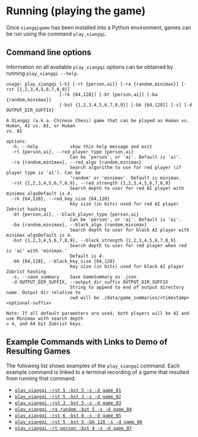 # Running (playing the game)

Once `xiangqigame` has been installed into a Python environment, games can be run using the command `play_xiangqi`.

## Command line options

Information on all available `play_xiangqi` options can be obtained by running `play_xiangqi --help`.


```shell
usage: play_xiangqi [-h] [-rt {person,ai}] [-ra {random,minimax}] [-rst {1,2,3,4,5,6,7,8,9}]
                    [-rk {64,128}] [-bt {person,ai}] [-ba {random,minimax}]
                    [-bst {1,2,3,4,5,6,7,8,9}] [-bk {64,128}] [-s] [-d OUTPUT_DIR_SUFFIX]

A Xiangqi (a.k.a. Chinese Chess) game that can be played as Human vs. Human, AI vs. AI, or Human
vs. AI

options:
  -h, --help            show this help message and exit
  -rt {person,ai}, --red_player_type {person,ai}
                        Can be 'person', or 'ai'. Default is 'ai'.
  -ra {random,minimax}, --red_algo {random,minimax}
                        Search algorithm to use for red player (if player type is 'ai'). Can be
                        'random' or 'minimax'. Default is minimax.
  -rst {1,2,3,4,5,6,7,8,9}, --red_strength {1,2,3,4,5,6,7,8,9}
                        Search depth to user for red AI player with minimax algoDefault is 4.
  -rk {64,128}, --red_key_size {64,128}
                        Key size (in bits) used for red AI player Zobrist hashing
  -bt {person,ai}, --black_player_type {person,ai}
                        Can be 'person', or 'ai'. Default is 'ai'.
  -ba {random,minimax}, --black_algo {random,minimax}
                        Search depth to user for black AI player with minimax algoDefault is 4.
  -bst {1,2,3,4,5,6,7,8,9}, --black_strength {1,2,3,4,5,6,7,8,9}
                        Search depth to user for red player when red is 'ai' with 'minimax.'
                        Default is 4.
  -bk {64,128}, --black_key_size {64,128}
                        Key size (in bits) used for black AI player Zobrist hashing
  -s, --save_summary    Save GameSummary as .json
  -d OUTPUT_DIR_SUFFIX, --output_dir_suffix OUTPUT_DIR_SUFFIX
                        String to append to end of output directory name. Output dir relative to
                        cwd will be ./data/game_summaries/<timestamp><optional-suffix>

Note: If all default parameters are used, both players will be AI and use Minimax with search depth
= 4, and 64 bit Zobrist keys.
```

## Example Commands with Links to Demo of Resulting Games

The following list shows examples of the `play_xiangqi` command. Each example command is linked to a terminal recording of a game that resulted from running that command.

- [`play_xiangqi -rst 5 -bst 5 -s -d game_01`](demos/game_01.md)
- [`play_xiangqi -rst 5 -bst 3 -s -d game_02`](demos/game_02.md)
- [`play_xiangqi -rst 3 -bst 5 -s -d game_03`](demos/game_03.md)
- [`play_xiangqi -ra random -bst 5 -s -d game_04`](demos/game_04.md)
- [`play_xiangqi -rst 6 -bst 6 -s -d game_05`](demos/game_05.md)
- [`play_xiangqi -rst 5 -bst 5 -bk 128 -s -d game_06`](demos/game_06.md)
- [`play_xiangqi -rt person -bst 4 -s -d game_07`](demos/game_07.md)
